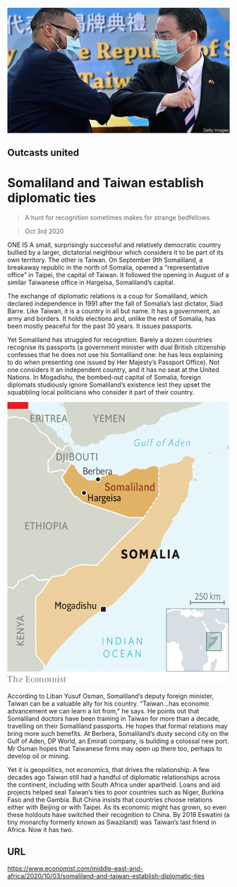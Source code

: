 ![](./images/20201003_MAP503.jpg)

## Outcasts united

# Somaliland and Taiwan establish diplomatic ties

> A hunt for recognition sometimes makes for strange bedfellows

> Oct 3rd 2020

ONE IS A small, surprisingly successful and relatively democratic country bullied by a larger, dictatorial neighbour which considers it to be part of its own territory. The other is Taiwan. On September 9th Somaliland, a breakaway republic in the north of Somalia, opened a “representative office” in Taipei, the capital of Taiwan. It followed the opening in August of a similar Taiwanese office in Hargeisa, Somaliland’s capital.

The exchange of diplomatic relations is a coup for Somaliland, which declared independence in 1991 after the fall of Somalia’s last dictator, Siad Barre. Like Taiwan, it is a country in all but name. It has a government, an army and borders. It holds elections and, unlike the rest of Somalia, has been mostly peaceful for the past 30 years. It issues passports.

Yet Somaliland has struggled for recognition. Barely a dozen countries recognise its passports (a government minister with dual British citizenship confesses that he does not use his Somaliland one: he has less explaining to do when presenting one issued by Her Majesty’s Passport Office). Not one considers it an independent country, and it has no seat at the United Nations. In Mogadishu, the bombed-out capital of Somalia, foreign diplomats studiously ignore Somaliland’s existence lest they upset the squabbling local politicians who consider it part of their country.



![](./images/20201003_MAM981.png)

According to Liban Yusuf Osman, Somaliland’s deputy foreign minister, Taiwan can be a valuable ally for his country. “Taiwan…has economic advancement we can learn a lot from,” he says. He points out that Somaliland doctors have been training in Taiwan for more than a decade, travelling on their Somaliland passports. He hopes that formal relations may bring more such benefits. At Berbera, Somaliland’s dusty second city on the Gulf of Aden, DP World, an Emirati company, is building a colossal new port. Mr Osman hopes that Taiwanese firms may open up there too, perhaps to develop oil or mining.

Yet it is geopolitics, not economics, that drives the relationship. A few decades ago Taiwan still had a handful of diplomatic relationships across the continent, including with South Africa under apartheid. Loans and aid projects helped seal Taiwan’s ties to poor countries such as Niger, Burkina Faso and the Gambia. But China insists that countries choose relations either with Beijing or with Taipei. As its economic might has grown, so even these holdouts have switched their recognition to China. By 2018 Eswatini (a tiny monarchy formerly known as Swaziland) was Taiwan’s last friend in Africa. Now it has two.

## URL

https://www.economist.com/middle-east-and-africa/2020/10/03/somaliland-and-taiwan-establish-diplomatic-ties
